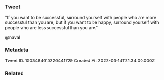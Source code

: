 ### Tweet
"If you want to be successful, surround yourself with people who are more successful than you are, but if you want to be happy, surround yourself with people who are less successful than you are." 

@naval

### Metadata
Tweet ID: 1503484615226441729
Created At: 2022-03-14T21:34:00.000Z

### Related

